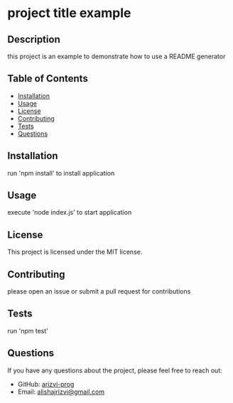 # project title example

## Description
this project is an example to demonstrate how to use a README generator

## Table of Contents
- [Installation](#installation)
- [Usage](#usage)
- [License](#license)
- [Contributing](#contributing)
- [Tests](#tests)
- [Questions](#questions)

## Installation
run 'npm install' to install application

## Usage
execute 'node index.js' to start application

## License
This project is licensed under the MIT license.

## Contributing
please open an issue or submit a pull request for contributions

## Tests
run 'npm test' 

## Questions
If you have any questions about the project, please feel free to reach out:
- GitHub: [arizvi-prog](https://github.com/arizvi-prog)
- Email: [alishajrizvi@gmail.com](mailto:alishajrizvi@gmail.com)
